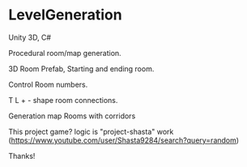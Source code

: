 # LevelGeneration
Unity 3D, C#

Procedural room/map generation.

3D Room Prefab, Starting and ending room. 

Control Room numbers.

T L + - shape room connections.

Generation map Rooms with corridors

This project game? logic is "project-shasta" work
(https://www.youtube.com/user/Shasta9284/search?query=random)


Thanks!

